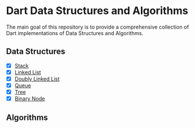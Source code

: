 # Dart Data Structures and Algorithms

The main goal of this repository is to provide a comprehensive collection of Dart implementations of Data Structures and Algorithms.

## Data Structures

- [x] [Stack](lib/data_structures/stack.dart)
- [x] [Linked List](lib/data_structures/linked_list.dart)
- [x] [Doubly Linked List](lib/data_structures/doubly_linked_list.dart)
- [x] [Queue](lib/data_structures/queue.dart)
- [x] [Tree](lib/data_structures/tree.dart)
- [x] [Binary Node](lib/data_structures/binary_node.dart)

## Algorithms
